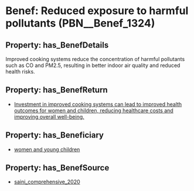 # Benef: __Reduced exposure to harmful pollutants__ (PBN__Benef_1324)

## Property: has_BenefDetails

Improved cooking systems reduce the concentration of harmful pollutants such as CO and PM2.5, resulting in better indoor air quality and reduced health risks.

## Property: has_BenefReturn

* [Investment in improved cooking systems can lead to improved health outcomes for women and children, reducing healthcare costs and improving overall well-being.](../BenefReturn/PBN__BenefReturn_1496)

## Property: has_Beneficiary

* [women and young children](../Stakeholder/PBN__Stakeholder_521)

## Property: has_BenefSource

* [saini_comprehensive_2020](../Article/PBN__Article_281)

